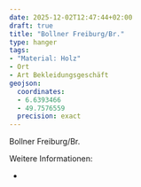 ```yaml
---
date: 2025-12-02T12:47:44+02:00
draft: true
title: "Bollner Freiburg/Br."
type: hanger
tags:
- "Material: Holz"
- Ort
- Art Bekleidungsgeschäft
geojson:
  coordinates:
  - 6.6393466
  - 49.7576559
  precision: exact
---
```

Bollner
Freiburg/Br.

<div class="notes">
Weitere Informationen:
<ul>
<li><a href=""></a></li>
</ul>
</div>
